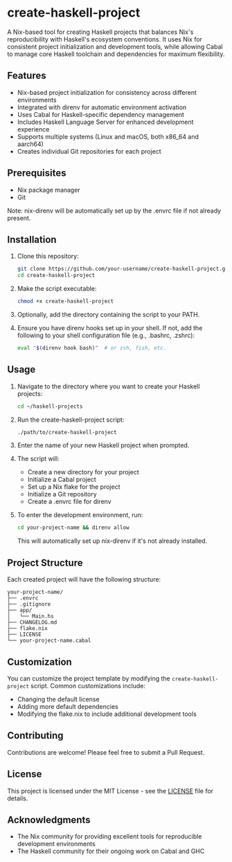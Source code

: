 # create-haskell-project

A Nix-based tool for creating Haskell projects that balances Nix's reproducibility with Haskell's ecosystem conventions. It uses Nix for consistent project initialization and development tools, while allowing Cabal to manage core Haskell toolchain and dependencies for maximum flexibility.

## Features

- Nix-based project initialization for consistency across different environments
- Integrated with direnv for automatic environment activation
- Uses Cabal for Haskell-specific dependency management
- Includes Haskell Language Server for enhanced development experience
- Supports multiple systems (Linux and macOS, both x86_64 and aarch64)
- Creates individual Git repositories for each project

## Prerequisites

- Nix package manager
- Git

Note: nix-direnv will be automatically set up by the .envrc file if not already present.

## Installation

1. Clone this repository:
   ```bash
   git clone https://github.com/your-username/create-haskell-project.git
   cd create-haskell-project
   ```

2. Make the script executable:
   ```bash
   chmod +x create-haskell-project
   ```

3. Optionally, add the directory containing the script to your PATH.

4. Ensure you have direnv hooks set up in your shell. If not, add the following to your shell configuration file (e.g., .bashrc, .zshrc):
   ```bash
   eval "$(direnv hook bash)"  # or zsh, fish, etc.
   ```

## Usage

1. Navigate to the directory where you want to create your Haskell projects:
   ```bash
   cd ~/haskell-projects
   ```

2. Run the create-haskell-project script:
   ```bash
   ./path/to/create-haskell-project
   ```

3. Enter the name of your new Haskell project when prompted.

4. The script will:
   - Create a new directory for your project
   - Initialize a Cabal project
   - Set up a Nix flake for the project
   - Initialize a Git repository
   - Create a .envrc file for direnv

5. To enter the development environment, run:
   ```bash
   cd your-project-name && direnv allow
   ```
   This will automatically set up nix-direnv if it's not already installed.

## Project Structure

Each created project will have the following structure:

```
your-project-name/
├── .envrc
├── .gitignore
├── app/
│   └── Main.hs
├── CHANGELOG.md
├── flake.nix
├── LICENSE
└── your-project-name.cabal
```

## Customization

You can customize the project template by modifying the `create-haskell-project` script. Common customizations include:

- Changing the default license
- Adding more default dependencies
- Modifying the flake.nix to include additional development tools

## Contributing

Contributions are welcome! Please feel free to submit a Pull Request.

## License

This project is licensed under the MIT License - see the [LICENSE](LICENSE) file for details.

## Acknowledgments

- The Nix community for providing excellent tools for reproducible development environments
- The Haskell community for their ongoing work on Cabal and GHC